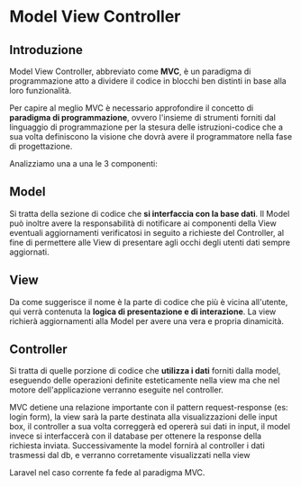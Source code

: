 # Model View Controller

## Introduzione

Model View Controller, abbreviato come **MVC**, è un paradigma di programmazione atto a dividere il codice in blocchi ben distinti in base alla loro funzionalità. 

Per capire al meglio MVC è necessario approfondire il concetto di **paradigma di programmazione**, ovvero l'insieme di strumenti forniti dal linguaggio di programmazione per la stesura delle istruzioni-codice che a sua volta definiscono la visione che dovrà avere il programmatore nella fase di progettazione.

Analizziamo una a una le 3 componenti:
 
## Model

Si tratta della sezione di codice che **si interfaccia con la base dati**. Il Model può inoltre avere la responsabilità di notificare ai componenti della View eventuali aggiornamenti verificatosi in seguito a richieste del Controller, al fine di permettere alle View di presentare agli occhi degli utenti dati sempre aggiornati. 

## View

Da come suggerisce il nome è la parte di codice che più è vicina all'utente, qui verrà contenuta la **logica di presentazione e di interazione**. La view richierà aggiornamenti alla Model per avere una vera e propria dinamicità.

## Controller

Si tratta di quelle porzione di codice che **utilizza i dati** forniti dalla model, eseguendo delle operazioni definite esteticamente nella view ma che nel motore dell'applicazione verranno eseguite nel controller.



MVC detiene una relazione importante con il pattern request-response (es: login form), la view sarà la parte destinata alla visualizzazioni delle input box, il controller a sua volta correggerà ed opererà sui dati in input, il model invece si interfaccerà con il database per ottenere la response della richiesta inviata.
Successivamente la model fornirà al controller i dati trasmessi dal db, e verranno corretamente visualizzati nella view


Laravel nel caso corrente fa fede al paradigma MVC.